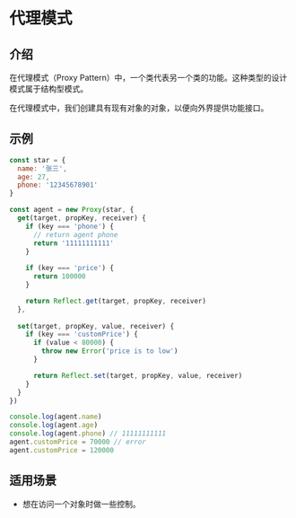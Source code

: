 # 代理模式

## 介绍

在代理模式（Proxy Pattern）中，一个类代表另一个类的功能。这种类型的设计模式属于结构型模式。

在代理模式中，我们创建具有现有对象的对象，以便向外界提供功能接口。

## 示例

```javascript
const star = {
  name: '张三',
  age: 27,
  phone: '12345678901'
}

const agent = new Proxy(star, {
  get(target, propKey, receiver) {
    if (key === 'phone') {
      // return agent phone
      return '11111111111'
    }
    
    if (key === 'price') {
      return 100000
    }

    return Reflect.get(target, propKey, receiver)
  },
  
  set(target, propKey, value, receiver) {
    if (key === 'customPrice') {
      if (value < 80000) {
        throw new Error('price is to low')
      }

      return Reflect.set(target, propKey, value, receiver)
    }
  }
})

console.log(agent.name)
console.log(agent.age)
console.log(agent.phone) // 11111111111
agent.customPrice = 70000 // error
agent.customPrice = 120000
```

## 适用场景

- 想在访问一个对象时做一些控制。